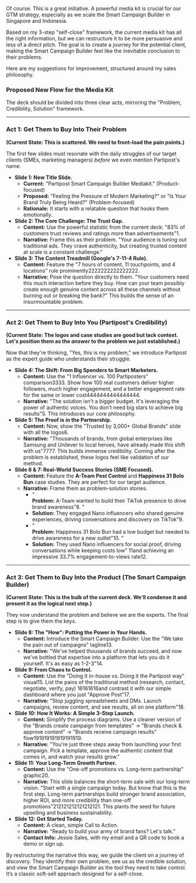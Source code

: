 Of course. This is a great initiative. A powerful media kit is crucial for our GTM strategy, especially as we scale the Smart Campaign Builder in Singapore and Indonesia.

Based on my 3-step "self-close" framework, the current media kit has all the right information, but we can restructure it to be more persuasive and less of a direct pitch. The goal is to create a journey for the potential client, making the Smart Campaign Builder feel like the inevitable conclusion to their problems.

Here are my suggestions for improvement, structured around my sales philosophy.

### **Proposed New Flow for the Media Kit**

The deck should be divided into three clear acts, mirroring the "Problem, Credibility, Solution" framework.

---

### **Act 1: Get Them to Buy Into Their Problem**

**(Current State: This is scattered. We need to front-load the pain points.)**

The first few slides must resonate with the daily struggles of our target clients (SMEs, marketing managers) *before* we even mention Partipost's name.

* **Slide 1: New Title Slide.**  
  * **Current:** "Partipost Smart Campaign Builder Mediakit." (Product-focused)  
  * **Proposed:** "Feeling the Pressure of Modern Marketing?" or "Is Your Brand Truly Being Heard?" (Problem-focused)  
  * **Rationale:** It starts with a relatable question that hooks them emotionally.  
* **Slide 2: The Core Challenge: The Trust Gap.**  
  * **Content:** Use the powerful statistic from the current deck: "83% of customers trust reviews and ratings more than advertisements"1.  
  * **Narrative:** Frame this as their problem. "Your audience is tuning out traditional ads. They crave authenticity, but creating trusted content at scale is a constant challenge."  
* **Slide 3: The Content Treadmill (Google's 7-11-4 Rule).**  
  * **Content:** Feature the "7 hours of content, 11 touchpoints, and 4 locations" rule prominently2222222222222222.  
  * **Narrative:** Pose the question directly to them. "Your customers need this much interaction before they buy. How can your team possibly create enough genuine content across all these channels without burning out or breaking the bank?" This builds the sense of an insurmountable problem.

---

### **Act 2: Get Them to Buy Into You (Partipost's Credibility)**

**(Current State: The logos and case studies are good but lack context. Let's position them as the *answer* to the problem we just established.)**

Now that they're thinking, "Yes, this is my problem," we introduce Partipost as the expert guide who understands their struggle.

* **Slide 4: The Shift: From Big Spenders to Smart Marketers.**  
  * **Content:** Use the "1 Influencer vs. 100 Partiposters" comparison3333. Show how 100 real customers deliver higher followers, much higher engagement, and a better engagement rate for the same or lower cost4444444444444444.  
  * **Narrative:** "The solution isn't a bigger budget. It's leveraging the power of authentic voices. You don't need big stars to achieve big results"5. This introduces our core philosophy.  
* **Slide 5: The Proof is in the Partnership.**  
  * **Content:** Now, show the "Trusted by 3,000+ Global Brands" slide with all the logos6.  
  * **Narrative:** "Thousands of brands, from global enterprises like Samsung and Unilever to local heroes, have already made this shift with us"7777. This builds immense credibility. Coming after the problem is established, these logos feel like validation of our method.  
* **Slide 6 & 7: Real-World Success Stories (SME Focused).**  
  * **Content:** Feature the **A-Team Pest Control** and **Happiness 31 Bolo Bun** case studies. They are perfect for our target audience.  
  * **Narrative:** Frame them as problem-solution stories.  
    * "  
      **Problem:** A-Team wanted to build their TikTok presence to drive brand awareness"8. "  
    * **Solution:** They engaged Nano influencers who shared genuine experiences, driving conversations and discovery on TikTok"9.  
    * "  
      **Problem:** Happiness 31 Bolo Bun had a low budget but needed to drive awareness for a new outlet"10. "  
    * **Solution:** They used Nano influencers for social proof, driving conversations while keeping costs low" 11and achieving an impressive 33.7% engagement-to-views rate12.

---

### **Act 3: Get Them to Buy Into the Product (The Smart Campaign Builder)**

**(Current State: This is the bulk of the current deck. We'll condense it and present it as the logical next step.)**

They now understand the problem and believe we are the experts. The final step is to give them the keys.

* **Slide 8: The "How": Putting the Power in Your Hands.**  
  * **Content:** Introduce the Smart Campaign Builder. Use the "We take the pain out of campaigns" tagline13.  
  * **Narrative:** "We've helped thousands of brands succeed, and now we've bottled that expertise into a platform that lets you do it yourself. It's as easy as 1-2-3"14.  
* **Slide 9: From Chaos to Control.**  
  * **Content:** Use the "Doing it in-house vs. Doing it the Partipost way" visual15. List the pains of the traditional method (research, contact, negotiate, verify, pay) 16161616and contrast it with our simple dashboard where you just "Approve Post"17.  
  * **Narrative:** "Stop juggling spreadsheets and DMs. Launch campaigns, review content, and see results, all on one platform"18.  
* **Slide 10: How It Works: A Simple 3-Step Launch.**  
  * **Content:** Simplify the process diagrams. Use a cleaner version of the "Brands create campaign from templates" \-\> "Brands check & approve content" \-\> "Brands receive campaign results" flow191919191919191919.  
  * **Narrative:** "You're just three steps away from launching your first campaign. Pick a template, approve the authentic content that comes in, and watch your results grow."  
* **Slide 11: Your Long-Term Growth Partner.**  
  * **Content:** Use the "One-off promotions vs. Long-term partnership" graphic20.  
  * **Narrative:** This slide balances the short-term sale with our long-term vision. "Start with a single campaign today. But know that this is the first step. Long-term partnerships build stronger brand association, higher ROI, and more credibility than one-off promotions"212121212121212121. This plants the seed for future upselling and business sustainability.  
* **Slide 12: Get Started Today.**  
  * **Content:** A clean, simple Call to Action.  
  * **Narrative:** "Ready to build your army of brand fans? Let's talk."  
  * **Contact Info:** Jessie Sales, with my email and a QR code to book a demo or sign up.

By restructuring the narrative this way, we guide the client on a journey of discovery. They identify their own problem, see us as the credible solution, and view the Smart Campaign Builder as the tool they need to take control. It’s a classic soft-sell approach designed for a self-close.

